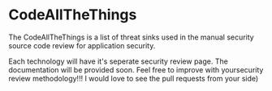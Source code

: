# CodeAllTheThings

The CodeAllTheThings is a list of threat sinks used in the manual security source code review for application security. 

Each technology will have it's seperate security review page. The documentation will be provided soon. 
Feel free to improve with yoursecurity review methodology!!! I would love to see the️ pull requests from your side)
